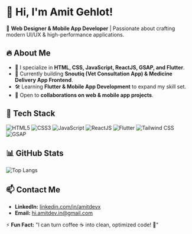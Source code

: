 # 👋 Hi, I'm Amit Gehlot!
🚀 **Web Designer & Mobile App Developer** | Passionate about crafting modern UI/UX & high-performance applications.

## 🔥 About Me
- 🎨 I specialize in **HTML, CSS, JavaScript, ReactJS, GSAP, and Flutter**.
- 📱 Currently building **Snoutiq (Vet Consultation App) & Medicine Delivery App Frontend**.
- 🛠 Learning **Flutter & Mobile App Development** to expand my skill set.
- 🤝 Open to **collaborations on web & mobile app projects**.

## 🚀 Tech Stack
![HTML5](https://img.shields.io/badge/HTML5-%23E34F26.svg?style=for-the-badge&logo=html5&logoColor=white)
![CSS3](https://img.shields.io/badge/CSS3-%231572B6.svg?style=for-the-badge&logo=css3&logoColor=white)
![JavaScript](https://img.shields.io/badge/JavaScript-%23F7DF1E.svg?style=for-the-badge&logo=javascript&logoColor=black)
![ReactJS](https://img.shields.io/badge/ReactJS-%2361DAFB.svg?style=for-the-badge&logo=react&logoColor=black)
![Flutter](https://img.shields.io/badge/Flutter-%2302569B.svg?style=for-the-badge&logo=flutter&logoColor=white)
![Tailwind CSS](https://img.shields.io/badge/TailwindCSS-%2338B2AC.svg?style=for-the-badge&logo=tailwind-css&logoColor=white)
![GSAP](https://img.shields.io/badge/GSAP-%2388CE02.svg?style=for-the-badge&logo=greensock&logoColor=white)

## 📊 GitHub Stats

![Top Langs](https://github-readme-stats.vercel.app/api/top-langs/?username=amitdevx&layout=compact&theme=github-dark)

## 📫 Contact Me
- **LinkedIn:** [linkedin.com/in/amitdevx](#)
- **Email:** hi.amitdev.in@gmail.com

⚡ **Fun Fact:** "I can turn coffee ☕ into clean, optimized code! 🚀"
